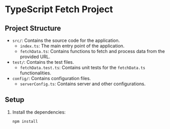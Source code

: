 # TypeScript Fetch Project

## Project Structure
- `src/`: Contains the source code for the application.
  - `index.ts`: The main entry point of the application.
  - `fetchData.ts`: Contains functions to fetch and process data from the provided URL.
- `test/`: Contains the test files.
  - `fetchData.test.ts`: Contains unit tests for the `fetchData.ts` functionalities.
- `config/`: Contains configuration files.
  - `serverConfig.ts`: Contains server and other configurations.

## Setup
1. Install the dependencies:
   ```sh
   npm install